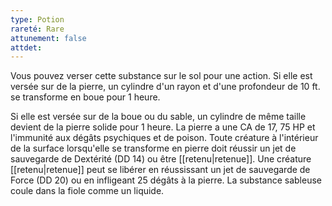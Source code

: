 ```yaml
---
type: Potion
rareté: Rare
attunement: false
attdet:
---
```

Vous pouvez verser cette substance sur le sol pour une action. Si elle est versée sur de la pierre, un cylindre d'un rayon et d'une profondeur de 10 ft. se transforme en boue pour 1 heure.

Si elle est versée sur de la boue ou du sable, un cylindre de même taille devient de la pierre solide pour 1 heure. La pierre a une CA de 17, 75 HP et l'immunité aux dégâts psychiques et de poison. Toute créature à l'intérieur de la surface lorsqu'elle se transforme en pierre doit réussir un jet de sauvegarde de Dextérité (DD 14) ou être [[retenu|retenue]]. Une créature [[retenu|retenue]] peut se libérer en réussissant un jet de sauvegarde de Force (DD 20) ou en infligeant 25 dégâts à la pierre. La substance sableuse coule dans la fiole comme un liquide.